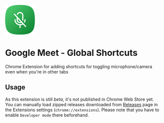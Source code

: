 ![](./public/icon/96.png)

# Google Meet - Global Shortcuts

Chrome Extension for adding shortcuts for toggling microphone/camera even when you're in other tabs

## Usage

As this extension is still *beta*, it's not published in Chrome Web Store yet. You can manually load zipped releases downloaded from [Releases](https://github.com/mkobayashime/google-meet-global-shortcuts/releases) page in the Extensions settings (`chrome://extensions`). Please note that you have to enable `Developer mode` there beforehand.
